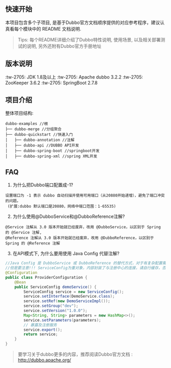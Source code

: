 ## 快速开始
本项目包含多个子项目, 是基于Dubbo官方文档顺序提供的对应参考程序，建议认真看每个模块中的 README 文档说明.

> Tips: 每个README详细介绍了Dubbo特性说明, 使用场景, 以及相关部署测试的说明, 另外还附有Dubbo官方手册地址

## 版本说明
 :tw-2705: JDK 1.8及以上
 :tw-2705: Apache dubbo 3.2.2
 :tw-2705: ZooKeeper 3.6.2
 :tw-2705: SpringBoot 2.7.8

## 项目介绍
整体项目结构:
```text
dubbo-examples //根
├── dubbo-merge //分组聚合
├── dubbo-quickstart //快速入门
│   ├── dubbo-annotation //注解
│   ├── dubbo-api //DUBBO API开发
│   ├── dubbo-spring-boot //springboot开发
│   ├── dubbo-spring-xml //spring XML开发
```

## FAQ
1. 为什么把Dubbo端口配置成-1?
```text
设置端口为 -1 表示 dubbo 自动扫描并使用可用端口（从20880开始递增），避免了端口冲突的问题。
 (扩展:dubbo 默认端口是20880，网络中端口范围：1-65535)
```
2. 为什么使用@DubboService和@DubboReference注解?
```text
@Service 注解从 3.0 版本开始就已经废弃，改用 @DubboService，以区别于 Spring 的 @Service 注解,
@Reference 注解从 3.0 版本开始就已经废弃，改用 @DubboReference，以区别于 Spring 的 @Reference 注解
```
3. 在API模式下, 为什么要用使用 Java Config 代替注解?
```java
//Java Config 是 DubboService 或 DubboReference 的替代方式，对于有复杂配置需求的服务建议使用这种方式。
//但是要注意!!! ServiceConfig为重对象，内部封装了与注册中心的连接，请自行缓存，否则可能造成内存和连接泄漏
@Configuration
public class ProviderConfiguration {
    @Bean
    public ServiceConfig demoService() {
        ServiceConfig service = new ServiceConfig();
        service.setInterface(DemoService.class);
        service.setRef(new DemoServiceImpl());
        service.setGroup("dev");
        service.setVersion("1.0.0");
        Map<String, String> parameters = new HashMap<>();
        service.setParameters(parameters);
        // 暴露及注册服务
        service.export();
        return service;
    }
}
```


> 要学习关于dubbo更多的内容，推荐阅读Dubbo官方文档 : http://dubbo.apache.org/ 
